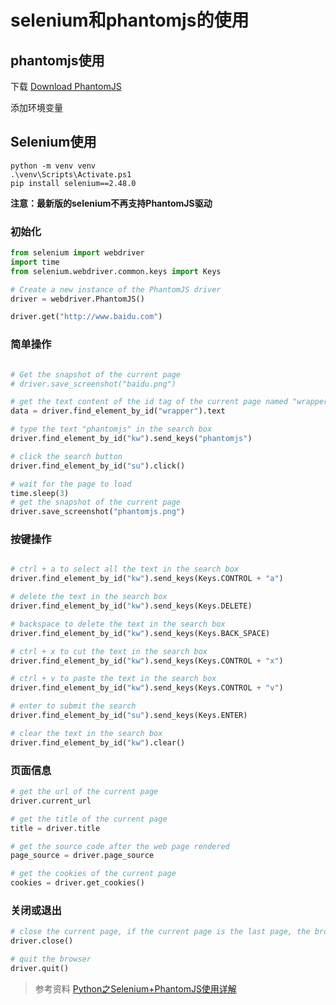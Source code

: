 # selenium和phantomjs的使用

## phantomjs使用

下载 [Download PhantomJS](https://phantomjs.org/download.html)

添加环境变量

## Selenium使用

```shell
python -m venv venv
.\venv\Scripts\Activate.ps1
pip install selenium==2.48.0
```

**注意：最新版的selenium不再支持PhantomJS驱动**

### 初始化

```python
from selenium import webdriver
import time
from selenium.webdriver.common.keys import Keys

# Create a new instance of the PhantomJS driver
driver = webdriver.PhantomJS()

driver.get("http://www.baidu.com")
```

### 简单操作

```python

# Get the snapshot of the current page
# driver.save_screenshot("baidu.png")

# get the text content of the id tag of the current page named "wrapper"
data = driver.find_element_by_id("wrapper").text

# type the text "phantomjs" in the search box
driver.find_element_by_id("kw").send_keys("phantomjs")

# click the search button
driver.find_element_by_id("su").click()

# wait for the page to load
time.sleep(3)
# get the snapshot of the current page
driver.save_screenshot("phantomjs.png")
```

### 按键操作

```python

# ctrl + a to select all the text in the search box
driver.find_element_by_id("kw").send_keys(Keys.CONTROL + "a")

# delete the text in the search box
driver.find_element_by_id("kw").send_keys(Keys.DELETE)

# backspace to delete the text in the search box
driver.find_element_by_id("kw").send_keys(Keys.BACK_SPACE)

# ctrl + x to cut the text in the search box
driver.find_element_by_id("kw").send_keys(Keys.CONTROL + "x")

# ctrl + v to paste the text in the search box
driver.find_element_by_id("kw").send_keys(Keys.CONTROL + "v")

# enter to submit the search
driver.find_element_by_id("su").send_keys(Keys.ENTER)

# clear the text in the search box
driver.find_element_by_id("kw").clear()
```

### 页面信息

```python
# get the url of the current page
driver.current_url

# get the title of the current page
title = driver.title

# get the source code after the web page rendered
page_source = driver.page_source

# get the cookies of the current page
cookies = driver.get_cookies()
```

### 关闭或退出

```python
# close the current page, if the current page is the last page, the browser will quit automatically
driver.close()

# quit the browser
driver.quit()
```

> 参考资料
> [Python之Selenium+PhantomJS使用详解](https://www.jianshu.com/p/33e295e86319)

